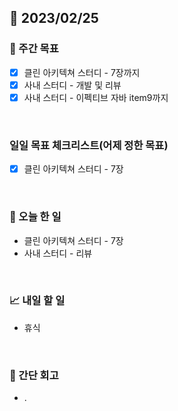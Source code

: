 ## 📅 2023/02/25


### 👏 주간 목표

- [x] 클린 아키텍쳐 스터디 - 7장까지
- [x] 사내 스터디 - 개발 및 리뷰
- [x] 사내 스터디 - 이펙티브 자바 item9까지

<br/>

### 일일 목표 체크리스트(어제 정한 목표)

- [x] 클린 아키텍쳐 스터디 - 7장

<br/>

### 💯 오늘 한 일

- 클린 아키텍쳐 스터디 - 7장
- 사내 스터디 - 리뷰

<br/>

### 📈 내일 할 일

- 휴식
  
<br/>

### 🤔 간단 회고

- .
 

